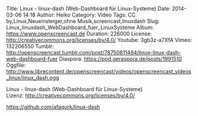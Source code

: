 Title: Linux - linux-dash (Web-Dashboard für Linux-Systeme)
Date: 2014-03-06 14:18
Author: Heiko
Category: Video
Tags: CC by,Linux,Neueinsteiger,ohne Musik,screencast,linuxdash
Slug: Linux_linuxdash_WebDashboard_fuer_LinuxSysteme
Album: https://www.openscreencast.de
Duration: 226000
License: http://creativecommons.org/licenses/by/4.0/
Youtube: 3gb3z-a7XfA
Vimeo: 132206550
Tumblr: http://openscreencast.tumblr.com/post/78750811484/linux-linux-dash-web-dashboard-fuer
Diaspora: https://pod.geraspora.de/posts/1991510
Oggfile: http://www.librecontent.de/openscreencast/videos/openscreencast_videos_linux/linux_dash.ogg

Linux - linux-dash (Web-Dashboard für Linux-Systeme)  
Lizenz: <http://creativecommons.org/licenses/by/4.0/>  
  
<https://github.com/afaqurk/linux-dash>

